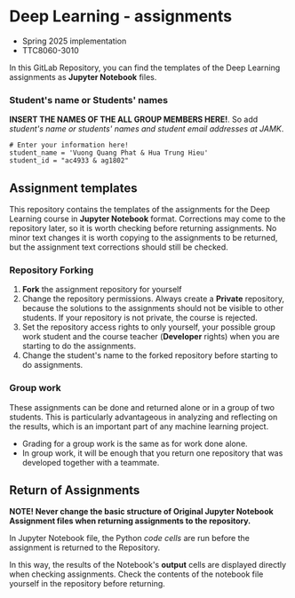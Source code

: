 # Deep Learning - assignments

* Spring 2025 implementation 
* TTC8060-3010

In this GitLab Repository, you can find the templates of the Deep Learning assignments as **Jupyter Notebook** files.

### Student's name or Students' names

**INSERT THE NAMES OF THE ALL GROUP MEMBERS HERE!**. So add *student's name or students' names and student email addresses at JAMK*.

```
# Enter your information here!
student_name = 'Vuong Quang Phat & Hua Trung Hieu' 
student_id = "ac4933 & ag1802"
```

## Assignment templates

This repository contains the templates of the assignments for the Deep Learning course in **Jupyter Notebook** format.
Corrections may come to the repository later, so it is worth checking before returning assignments. 
No minor text changes
it is worth copying to the assignments to be returned, but the assignment text corrections should still be checked.

### Repository Forking

1. **Fork** the assignment repository for yourself
2. Change the repository permissions. Always create a **Private** repository, because the solutions to the assignments should not be visible to other students. If your repository is not private, the course is rejected.
3. Set the repository access rights to only yourself, your possible group work student and the course teacher (**Developer** rights) when you are starting to do the assignments.
4. Change the student's name to the forked repository before starting to do assignments.

### Group work

These assignments can be done and returned alone or in a group of two students.
This is particularly advantageous in analyzing and reflecting on the results,
which is an important part of any machine learning project.

* Grading for a group work is the same as for work done alone.
* In group work, it will be enough that you return one repository that was developed together with a teammate.

## Return of Assignments

**NOTE! Never change the basic structure of Original Jupyter Notebook Assignment files when returning assignments to the repository.**

In Jupyter Notebook file, the Python _code cells_ are run before the assignment is returned to the Repository.

In this way, the results of the Notebook's **output** cells are displayed directly when checking assignments. Check the contents of the notebook file yourself in the repository before returning.

